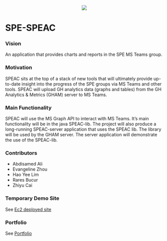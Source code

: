 <div align=center>
<img src="https://github.com/spe-uob/2021-R-SPEAC/blob/main/Frontend/src/assets/logo.png">
</div>

# SPE-SPEAC

### Vision
An application that provides charts and reports in the SPE MS Teams group.

### Motivation
SPEAC sits at the top of a stack of new tools that will ultimately provide up-to-date insight into the progress of the SPE groups via MS Teams and other tools. SPEAC will upload GH analytics data (graphs and tables) from the GH Analytics & Metrics (GHAM) server to MS Teams.

### Main Functionality
SPEAC will use the MS Graph API to interact with MS Teams. It’s main functionality will be in the java SPEAC-lib. The project will also produce a long-running SPEAC-server application that uses the SPEAC lib. The library will be used by the GHAM server. The server application will demonstrate the use of the SPEAC-lib.

### Contributors

* Abdisamed Ali
* Evangeline Zhou
* Hao Yee Lim
* Rares Bucur
* Zhiyu Cai

### Temporary Demo Site
See [Ec2 deployed site](http://54.158.164.159:8080)

### Portfolio

See [Portfolio](https://github.com/spe-uob/2021-R-SPEAC/blob/main/Portfolio/Portfolio.md)

